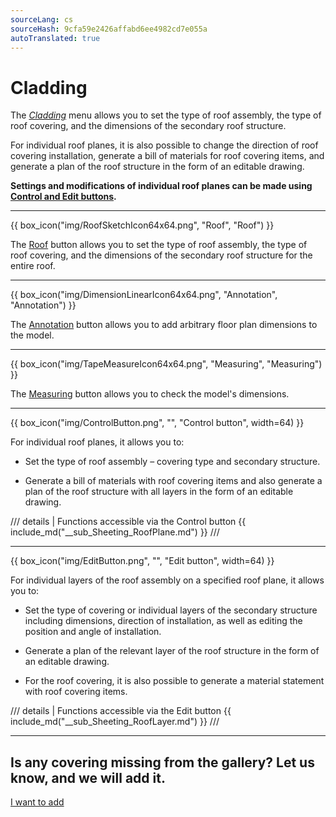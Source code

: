 ```yaml
---
sourceLang: cs
sourceHash: 9cfa59e2426affabd6ee4982cd7e055a
autoTranslated: true
---
```


<h1>Cladding</h1>

<p>The <u><i>Cladding</i></u> menu allows you to set the type of roof assembly, the type of roof covering, and the dimensions of the secondary roof structure.</p>

<p>For individual roof planes, it is also possible to change the direction of roof covering installation, generate a bill of materials for roof covering items, and generate a plan of the roof structure in the form of an editable drawing.</p>

<p><b>Settings and modifications of individual roof planes can be made using <u>Control and Edit buttons</u>.</b></p>

<hr class="main">

{{ box_icon("img/RoofSketchIcon64x64.png", "Roof", "Roof") }}

<p>The <u>Roof</u> button allows you to set the type of roof assembly, the type of roof covering, and the dimensions of the secondary roof structure for the entire roof.</p>

<hr class="main">

{{ box_icon("img/DimensionLinearIcon64x64.png", "Annotation", "Annotation") }}

<p>The <u>Annotation</u> button allows you to add arbitrary floor plan dimensions to the model.</p>

<hr class="main">

{{ box_icon("img/TapeMeasureIcon64x64.png", "Measuring", "Measuring") }}

<p>The <u>Measuring</u> button allows you to check the model's dimensions.</p>

<hr class="main">

{{ box_icon("img/ControlButton.png", "", "Control button", width=64) }}

<p>For individual roof planes, it allows you to:</p>

<ul>
  <li><p>Set the type of roof assembly – covering type and secondary structure.</p></li>
  <li><p>Generate a bill of materials with roof covering items and also generate a plan of the roof structure with all layers in the form of an editable drawing.</p></li>
</ul>

/// details | Functions accessible via the Control button
{{ include_md("__sub_Sheeting_RoofPlane.md") }}
///



<hr class="main">

{{ box_icon("img/EditButton.png", "", "Edit button", width=64) }}

<p>For individual layers of the roof assembly on a specified roof plane, it allows you to:</p>

<ul>
  <li><p>Set the type of covering or individual layers of the secondary structure including dimensions, direction of installation, as well as editing the position and angle of installation.</p></li>
  <li><p>Generate a plan of the relevant layer of the roof structure in the form of an editable drawing.</p></li>
  <li><p>For the roof covering, it is also possible to generate a material statement with roof covering items.</p></li>
</ul>

/// details | Functions accessible via the Edit button
{{ include_md("__sub_Sheeting_RoofLayer.md") }}
///


<hr class="main">

<h2>Is any covering missing from the gallery? Let us know, and we will add it.</h2>
<a href="mailto:jiri.podval@histruct.com?subject=Question about HiStruct building configurator" class="btn">
  I want to add
</a>

<!-- product: HiStruct Roofs -->
